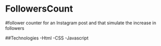 # FollowersCount
#follower counter for an Instagram post and that simulate the increase in followers

##Technologies
-Html
-CSS
-Javascript
